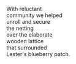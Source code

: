 With reluctant  
community we helped  
unroll and secure  
the netting  
over the elaborate  
wooden lattice  
that surrounded  
Lester's blueberry patch.  